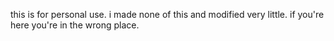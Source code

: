 this is for personal use. i made none of this and modified very little. if you're here you're in the wrong place. 
